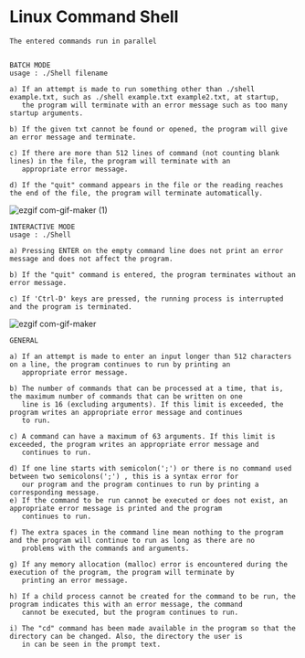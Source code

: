 # Linux Command Shell





	The entered commands run in parallel


	BATCH MODE
	usage : ./Shell filename

	a) If an attempt is made to run something other than ./shell example.txt, such as ./shell example.txt example2.txt, at startup, 
	   the program will terminate with an error message such as too many startup arguments.
	   
	b) If the given txt cannot be found or opened, the program will give an error message and terminate.
	
	c) If there are more than 512 lines of command (not counting blank lines) in the file, the program will terminate with an
	   appropriate error message.
	   
	d) If the "quit" command appears in the file or the reading reaches the end of the file, the program will terminate automatically.

![ezgif com-gif-maker (1)](https://user-images.githubusercontent.com/72643454/194726641-71b4c867-b3d8-4e8d-869c-4c60c81fdf88.gif)


	INTERACTIVE MODE
	usage : ./Shell

	a) Pressing ENTER on the empty command line does not print an error message and does not affect the program.
	
	b) If the "quit" command is entered, the program terminates without an error message.
	
	c) If 'Ctrl-D' keys are pressed, the running process is interrupted and the program is terminated.
	
![ezgif com-gif-maker](https://user-images.githubusercontent.com/72643454/194726652-83c17dce-d77e-4a43-b2fe-9db0908bf6c1.gif)


	GENERAL

	a) If an attempt is made to enter an input longer than 512 characters on a line, the program continues to run by printing an
	   appropriate error message.
	   
	b) The number of commands that can be processed at a time, that is, the maximum number of commands that can be written on one
	   line is 16 (excluding arguments). If this limit is exceeded, the program writes an appropriate error message and continues
	   to run.
	   
	c) A command can have a maximum of 63 arguments. If this limit is exceeded, the program writes an appropriate error message and
	   continues to run.
	   
	d) If one line starts with semicolon(';') or there is no command used between two semicolons(';') , this is a syntax error for
	   our program and the program continues to run by printing a corresponding message.
	e) If the command to be run cannot be executed or does not exist, an appropriate error message is printed and the program
	   continues to run.
	   
	f) The extra spaces in the command line mean nothing to the program and the program will continue to run as long as there are no
	   problems with the commands and arguments.
	   
	g) If any memory allocation (malloc) error is encountered during the execution of the program, the program will terminate by
	   printing an error message.
	   
	h) If a child process cannot be created for the command to be run, the program indicates this with an error message, the command
	   cannot be executed, but the program continues to run.
	   
	i) The "cd" command has been made available in the program so that the directory can be changed. Also, the directory the user is
	   in can be seen in the prompt text.
